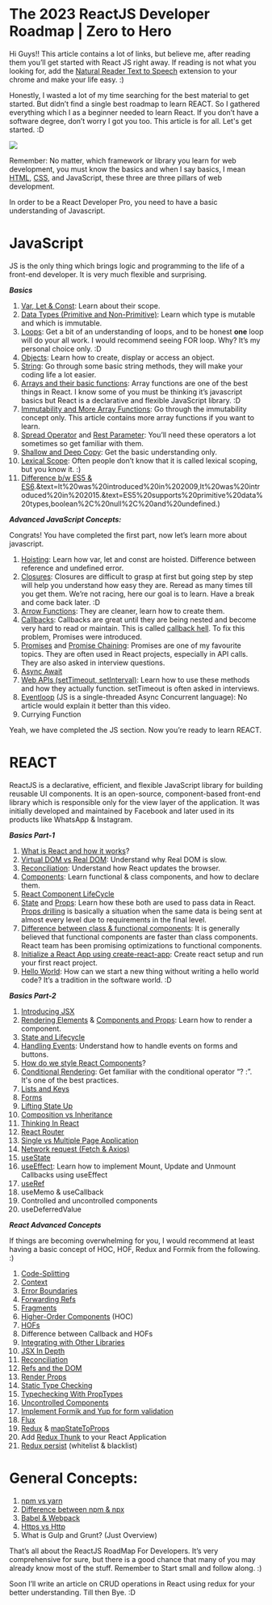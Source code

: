 # The 2023 ReactJS Developer Roadmap | Zero to Hero

Hi Guys!! This article contains a lot of links, but believe me, after reading them you’ll get started with React JS right away. If reading is not what you looking for, add the  [Natural Reader Text to Speech](https://chrome.google.com/webstore/detail/natural-reader-text-to-sp/kohfgcgbkjodfcfkcackpagifgbcmimk?hl=en)  extension to your chrome and make your life easy. :)

Honestly, I wasted a lot of my time searching for the best material to get started. But didn’t find a single best roadmap to learn REACT. So I gathered everything which I as a beginner needed to learn React. If you don’t have a software degree, don’t worry I got you too. This article is for all. Let's get started. :D

![](https://miro.medium.com/v2/resize:fit:1360/1*RDN058L5gQ02Xy13OaxjnQ.jpeg)

Remember: No matter, which framework or library you learn for web development, you must know the basics and when I say basics, I mean  [HTML](https://hackernoon.com/top-5-free-online-courses-to-learn-html-css-web-development-in-2020-ae8e7466dfa7),  [CSS](https://javarevisited.blogspot.com/2019/05/top-5-html-5-and-css-3-courses-for-web-developers.html), and JavaScript, these three are three pillars of web development.

In order to be a React Developer Pro, you need to have a basic understanding of Javascript.

# **JavaScript**

JS is the only thing which brings logic and programming to the life of a front-end developer. It is very much flexible and surprising.

**_Basics_**

1.  [Var, Let & Const](https://www.geeksforgeeks.org/difference-between-var-let-and-const-keywords-in-javascript/): Learn about their scope.
2.  [Data Types (Primitive and Non-Primitive)](https://levelup.gitconnected.com/primitive-vs-non-primitive-value-in-javascript-82030928fd9): Learn which type is mutable and which is immutable.
3.  [Loops](https://developer.mozilla.org/en-US/docs/Web/JavaScript/Guide/Loops_and_iteration): Get a bit of an understanding of loops, and to be honest  **one**  loop will do your all work. I would recommend seeing FOR loop. Why? It’s my personal choice only. :D
4.  [Objects](https://www.programiz.com/javascript/object): Learn how to create, display or access an object.
5.  [String](https://www.w3schools.com/js/js_string_methods.asp): Go through some basic string methods, they will make your coding life a lot easier.
6.  [Arrays and their basic functions](https://raymondosy.medium.com/5-must-know-array-methods-in-react-da531a02b0ef): Array functions are one of the best things in React. I know some of you must be thinking it’s javascript basics but React is a declarative and flexible JavaScript library. :D
7.  [Immutability and More Array Functions](https://www.geeksforgeeks.org/why-is-immutability-so-important-in-javascript/#:~:text=The%20immutability%20concept%20is%20mainly,directly%20modifying%20the%20original%20one.): Go through the immutability concept only. This article contains more array functions if you want to learn.
8.  [Spread Operator](https://www.geeksforgeeks.org/es6-spread-operator/)  and  [Rest Parameter](https://www.geeksforgeeks.org/javascript-rest-operator/): You’ll need these operators a lot sometimes so get familiar with them.
9.  [Shallow and Deep Copy](https://medium.com/@manjuladube/understanding-deep-and-shallow-copy-in-javascript-13438bad941c): Get the basic understanding only.
10.  [Lexical Scope](https://www.educative.io/answers/lexical-scope-in-javascript): Often people don’t know that it is called lexical scoping, but you know it. :)
11.  [Difference b/w ES5 & ES6](https://www.javatpoint.com/es5-vs-es6#:~:text=Difference%20between%20ES5%20and%20ES6&text=ES6%20is%20the%20sixth%20edition,specification%20defined%20by%20ECMA%20International).&text=It%20was%20introduced%20in%202009,It%20was%20introduced%20in%202015.&text=ES5%20supports%20primitive%20data%20types,boolean%2C%20null%2C%20and%20undefined.)

**_Advanced JavaScript Concepts:_**

Congrats! You have completed the first part, now let’s learn more about javascript.

1.  [Hoisting](https://www.geeksforgeeks.org/javascript-hoisting/): Learn how var, let and const are hoisted. Difference between reference and undefined error.
2.  [Closures](https://medium.com/@prashantramnyc/javascript-closures-simplified-d0d23fa06ba4): Closures are difficult to grasp at first but going step by step will help you understand how easy they are. Reread as many times till you get them. We’re not racing, here our goal is to learn. Have a break and come back later. :D
3.  [Arrow Functions](https://www.programiz.com/javascript/arrow-function): They are cleaner, learn how to create them.
4.  [Callbacks](https://www.freecodecamp.org/news/javascript-callback-functions-what-are-callbacks-in-js-and-how-to-use-them/): Callbacks are great until they are being nested and become very hard to read or maintain. This is called  [callback hell](http://callbackhell.com/). To fix this problem, Promises were introduced.
5.  [Promises](https://www.geeksforgeeks.org/javascript-promises/)  and  [Promise Chaining](https://www.geeksforgeeks.org/javascript-promise-chaining/): Promises are one of my favourite topics. They are often used in React projects, especially in API calls. They are also asked in interview questions.
6.  [Async Await](https://www.geeksforgeeks.org/async-await-function-in-javascript/)
7.  [Web APIs (setTimeout, setInterval)](https://www.w3schools.com/js/js_timing.asp): Learn how to use these methods and how they actually function. setTimeout is often asked in interviews.
8.  [Eventloop](https://www.youtube.com/watch?v=8aGhZQkoFbQ&ab_channel=JSConf)  (JS is a single-threaded Async Concurrent language): No article would explain it better than this video.
9.  Currying Function

Yeah, we have completed the JS section. Now you’re ready to learn REACT.

# REACT

ReactJS is a declarative, efficient, and flexible JavaScript library for building reusable UI components. It is an open-source, component-based front-end library which is responsible only for the view layer of the application. It was initially developed and maintained by Facebook and later used in its products like WhatsApp & Instagram.

**_Basics Part-1_**

1.  [What is React and how it works](https://www.geeksforgeeks.org/react-js-introduction-working/#:~:text=React%20is%20a%20declarative%2C%20efficient,It%20is%20maintained%20by%20Facebook.)?
2.  [Virtual DOM vs Real DOM](https://www.geeksforgeeks.org/difference-between-virtual-dom-and-real-dom/#:~:text=DOM%20is%20an%20interface%20that,and%20structure%20of%20the%20document.&text=Virtual%20DOM%20is%20just%20like,directly%20apply%20to%20the%20machine.): Understand why Real DOM is slow.
3.  [Reconciliation](https://www.geeksforgeeks.org/reactjs-reconciliation/): Understand how React updates the browser.
4.  [Components](https://www.geeksforgeeks.org/reactjs-components/): Learn functional & class components, and how to declare them.
5.  [React Component LifeCycle](https://www.geeksforgeeks.org/reactjs-lifecycle-components/)
6.  [State](https://medium.com/@iqrajamil/everything-you-need-to-know-about-state-in-react-beginners-tutorial-3378074106eb)  and  [Props](https://www.w3schools.com/react/react_props.asp): Learn how these both are used to pass data in React.  [Props drilling](https://www.geeksforgeeks.org/what-is-prop-drilling-and-how-to-avoid-it/)  is basically a situation when the same data is being sent at almost every level due to requirements in the final level.
7.  [Difference between class & functional components](https://www.geeksforgeeks.org/differences-between-functional-components-and-class-components-in-react/#:~:text=Functional%20Components-,Class%20Components,which%20returns%20a%20React%20element.): It is generally believed that functional components are faster than class components. React team has been promising optimizations to functional components.
8.  [Initialize a React App using create-react-app](https://www.freecodecamp.org/news/install-react-with-create-react-app/): Create react setup and run your first react project.
9.  [Hello World](https://reactjs.org/docs/hello-world.html): How can we start a new thing without writing a hello world code? It’s a tradition in the software world. :D

**_Basics Part-2_**

1.  [Introducing JSX](https://reactjs.org/docs/introducing-jsx.html)
2.  [Rendering Elements](https://reactjs.org/docs/rendering-elements.html)  &  [Components and Props](https://reactjs.org/docs/components-and-props.html): Learn how to render a component.
3.  [State and Lifecycle](https://reactjs.org/docs/state-and-lifecycle.html)
4.  [Handling Events](https://reactjs.org/docs/handling-events.html): Understand how to handle events on forms and buttons.
5.  [How do we style React Components](https://www.geeksforgeeks.org/8-ways-to-style-react-components/)?
6.  [Conditional Rendering](https://reactjs.org/docs/conditional-rendering.html): Get familiar with the conditional operator “? :”. It's one of the best practices.
7.  [Lists and Keys](https://reactjs.org/docs/lists-and-keys.html)
8.  [Forms](https://reactjs.org/docs/forms.html)
9.  [Lifting State Up](https://reactjs.org/docs/lifting-state-up.html)
10.  [Composition vs Inheritance](https://reactjs.org/docs/composition-vs-inheritance.html)
11.  [Thinking In React](https://reactjs.org/docs/thinking-in-react.html)
12.  [React Router](https://www.geeksforgeeks.org/reactjs-router/)
13.  [Single vs Multiple Page Application](https://medium.com/@NeotericEU/single-page-application-vs-multiple-page-application-2591588efe58)
14.  [Network request (Fetch & Axios)](https://www.geeksforgeeks.org/difference-between-fetch-and-axios-js-for-making-http-requests/)
15.  [useState](https://www.geeksforgeeks.org/what-is-usestate-in-react/)
16.  [useEffect](https://www.w3schools.com/react/react_useeffect.asp): Learn how to implement Mount, Update and Unmount Callbacks using useEffect
17.  [useRef](https://www.w3schools.com/react/react_useref.asp)
18.  useMemo & useCallback
19.  Controlled and uncontrolled components
20.  useDeferredValue


**_React Advanced Concepts_**

If things are becoming overwhelming for you, I would recommend at least having a basic concept of HOC, HOF, Redux and Formik from the following. :)

1.  [Code-Splitting](https://reactjs.org/docs/code-splitting.html)
2.  [Context](https://reactjs.org/docs/context.html)
3.  [Error Boundaries](https://reactjs.org/docs/error-boundaries.html)
4.  [Forwarding Refs](https://reactjs.org/docs/forwarding-refs.html)
5.  [Fragments](https://reactjs.org/docs/fragments.html)
6.  [Higher-Order Components](https://www.smashingmagazine.com/2020/06/higher-order-components-react/)  (HOC)
7.  [HOFs](https://www.freecodecamp.org/news/higher-order-functions-what-they-are-and-a-react-example-1d2579faf101/)
8.  Difference between Callback and HOFs
9.  [Integrating with Other Libraries](https://reactjs.org/docs/integrating-with-other-libraries.html)
10.  [JSX In Depth](https://reactjs.org/docs/jsx-in-depth.html)
11.  [Reconciliation](https://reactjs.org/docs/reconciliation.html)
12.  [Refs and the DOM](https://reactjs.org/docs/refs-and-the-dom.html)
13.  [Render Props](https://reactjs.org/docs/render-props.html)
14.  [Static Type Checking](https://reactjs.org/docs/static-type-checking.html)
15.  [Typechecking With PropTypes](https://reactjs.org/docs/typechecking-with-proptypes.html)
16.  [Uncontrolled Components](https://reactjs.org/docs/uncontrolled-components.html)
17.  [Implement Formik and Yup for form validation](https://www.smashingmagazine.com/2020/10/react-validation-formik-yup/)
18.  [Flux](https://facebook.github.io/flux/docs/in-depth-overview/)
19.  [Redux](https://www.freecodecamp.org/news/what-is-redux-store-actions-reducers-explained/)  &  [mapStateToProps](https://dev.to/terrythreatt/what-is-mapstatetoprops-in-redux-427)
20.  Add  [Redux Thunk](https://www.codementor.io/@rajjeet/add-thunk-to-your-react-redux-project-for-async-actions-using-these-4-lines-of-code-11w6kntp46)  to your React Application
21.  [Redux persist](https://edisondevadoss.medium.com/how-to-use-redux-persist-in-react-application-35943c1d8292)  (whitelist & blacklist)

# **General Concepts:**

1.  [npm vs yarn](https://www.geeksforgeeks.org/difference-between-npm-and-yarn/)
2.  [Difference between npm & npx](https://www.geeksforgeeks.org/what-are-the-differences-between-npm-and-npx/)
3.  [Babel & Webpack](https://www.syncfusion.com/blogs/post/why-and-how-to-use-webpack-and-babel-with-vanilla-js.aspx)
4.  [Https vs Http](https://www.geeksforgeeks.org/difference-between-http-and-https/)
5.  What is Gulp and Grunt? (Just Overview)

That’s all about the ReactJS RoadMap For Developers. It’s very comprehensive for sure, but there is a good chance that many of you may already know most of the stuff. Remember to Start small and follow along. :)

Soon I’ll write an article on CRUD operations in React using redux for your better understanding. Till then Bye. :D
